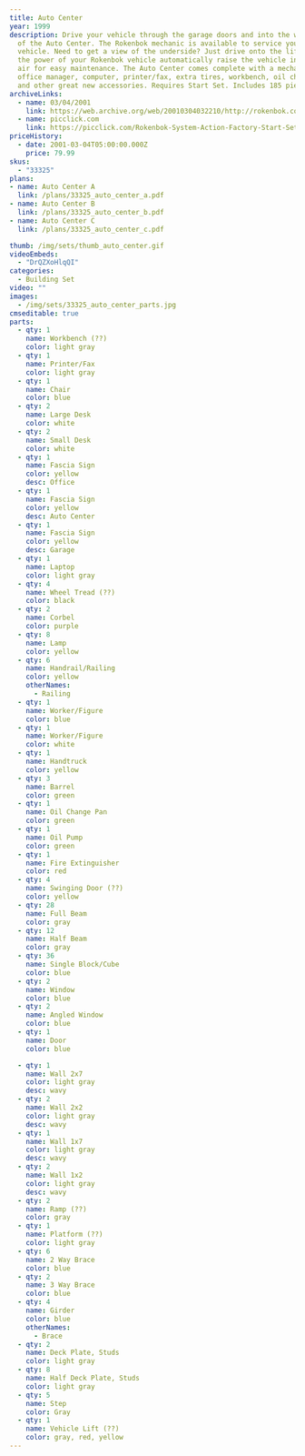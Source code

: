 ```yaml
---
title: Auto Center
year: 1999
description: Drive your vehicle through the garage doors and into the work area
  of the Auto Center. The Rokenbok mechanic is available to service your
  vehicle. Need to get a view of the underside? Just drive onto the lift. Let
  the power of your Rokenbok vehicle automatically raise the vehicle into the
  air for easy maintenance. The Auto Center comes complete with a mechanic, an
  office manager, computer, printer/fax, extra tires, workbench, oil change pan,
  and other great new accessories. Requires Start Set. Includes 185 pieces.
archiveLinks:
  - name: 03/04/2001
    link: https://web.archive.org/web/20010304032210/http://rokenbok.com/catalog/pd_bs_auto.html
  - name: picclick.com
    link: https://picclick.com/Rokenbok-System-Action-Factory-Start-Set-34120-and-132874795731.html#&gid=1&pid=4
priceHistory:
  - date: 2001-03-04T05:00:00.000Z
    price: 79.99
skus:
  - "33325"
plans:
- name: Auto Center A
  link: /plans/33325_auto_center_a.pdf
- name: Auto Center B
  link: /plans/33325_auto_center_b.pdf
- name: Auto Center C
  link: /plans/33325_auto_center_c.pdf

thumb: /img/sets/thumb_auto_center.gif
videoEmbeds:
  - "DrQZXoHlqQI"
categories:
  - Building Set
video: ""
images:
  - /img/sets/33325_auto_center_parts.jpg
cmseditable: true
parts:
  - qty: 1
    name: Workbench (??)
    color: light gray
  - qty: 1
    name: Printer/Fax
    color: light gray
  - qty: 1
    name: Chair
    color: blue
  - qty: 2
    name: Large Desk
    color: white
  - qty: 2
    name: Small Desk
    color: white
  - qty: 1
    name: Fascia Sign
    color: yellow
    desc: Office
  - qty: 1
    name: Fascia Sign
    color: yellow
    desc: Auto Center
  - qty: 1
    name: Fascia Sign
    color: yellow
    desc: Garage
  - qty: 1
    name: Laptop
    color: light gray
  - qty: 4
    name: Wheel Tread (??)
    color: black
  - qty: 2
    name: Corbel
    color: purple
  - qty: 8
    name: Lamp
    color: yellow
  - qty: 6
    name: Handrail/Railing
    color: yellow
    otherNames:
      - Railing
  - qty: 1
    name: Worker/Figure
    color: blue
  - qty: 1
    name: Worker/Figure
    color: white
  - qty: 1
    name: Handtruck
    color: yellow
  - qty: 3
    name: Barrel
    color: green
  - qty: 1
    name: Oil Change Pan
    color: green
  - qty: 1
    name: Oil Pump
    color: green
  - qty: 1
    name: Fire Extinguisher
    color: red
  - qty: 4 
    name: Swinging Door (??)
    color: yellow
  - qty: 28
    name: Full Beam
    color: gray
  - qty: 12
    name: Half Beam
    color: gray
  - qty: 36
    name: Single Block/Cube
    color: blue
  - qty: 2
    name: Window
    color: blue
  - qty: 2
    name: Angled Window
    color: blue
  - qty: 1
    name: Door
    color: blue

  - qty: 1
    name: Wall 2x7
    color: light gray
    desc: wavy
  - qty: 2
    name: Wall 2x2
    color: light gray
    desc: wavy
  - qty: 1
    name: Wall 1x7
    color: light gray
    desc: wavy
  - qty: 2
    name: Wall 1x2
    color: light gray
    desc: wavy
  - qty: 2
    name: Ramp (??)
    color: gray
  - qty: 1
    name: Platform (??)
    color: light gray
  - qty: 6
    name: 2 Way Brace
    color: blue
  - qty: 2
    name: 3 Way Brace
    color: blue
  - qty: 4
    name: Girder
    color: blue
    otherNames:
      - Brace
  - qty: 2
    name: Deck Plate, Studs
    color: light gray
  - qty: 8
    name: Half Deck Plate, Studs
    color: light gray
  - qty: 5
    name: Step
    color: Gray
  - qty: 1
    name: Vehicle Lift (??)
    color: gray, red, yellow
---
```

